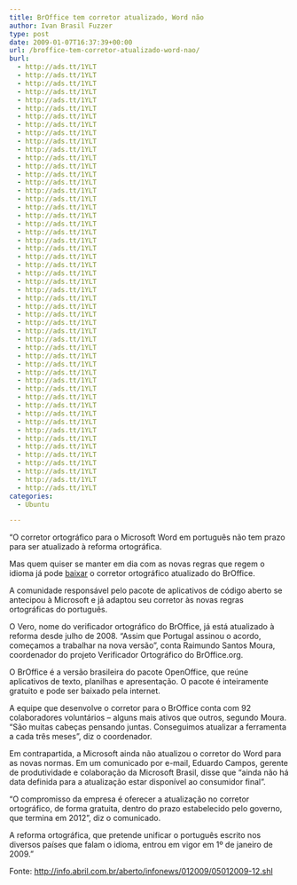 ```yaml
---
title: BrOffice tem corretor atualizado, Word não
author: Ivan Brasil Fuzzer
type: post
date: 2009-01-07T16:37:39+00:00
url: /broffice-tem-corretor-atualizado-word-nao/
burl:
  - http://ads.tt/1YLT
  - http://ads.tt/1YLT
  - http://ads.tt/1YLT
  - http://ads.tt/1YLT
  - http://ads.tt/1YLT
  - http://ads.tt/1YLT
  - http://ads.tt/1YLT
  - http://ads.tt/1YLT
  - http://ads.tt/1YLT
  - http://ads.tt/1YLT
  - http://ads.tt/1YLT
  - http://ads.tt/1YLT
  - http://ads.tt/1YLT
  - http://ads.tt/1YLT
  - http://ads.tt/1YLT
  - http://ads.tt/1YLT
  - http://ads.tt/1YLT
  - http://ads.tt/1YLT
  - http://ads.tt/1YLT
  - http://ads.tt/1YLT
  - http://ads.tt/1YLT
  - http://ads.tt/1YLT
  - http://ads.tt/1YLT
  - http://ads.tt/1YLT
  - http://ads.tt/1YLT
  - http://ads.tt/1YLT
  - http://ads.tt/1YLT
  - http://ads.tt/1YLT
  - http://ads.tt/1YLT
  - http://ads.tt/1YLT
  - http://ads.tt/1YLT
  - http://ads.tt/1YLT
  - http://ads.tt/1YLT
  - http://ads.tt/1YLT
  - http://ads.tt/1YLT
  - http://ads.tt/1YLT
  - http://ads.tt/1YLT
  - http://ads.tt/1YLT
  - http://ads.tt/1YLT
  - http://ads.tt/1YLT
  - http://ads.tt/1YLT
  - http://ads.tt/1YLT
  - http://ads.tt/1YLT
  - http://ads.tt/1YLT
  - http://ads.tt/1YLT
  - http://ads.tt/1YLT
  - http://ads.tt/1YLT
  - http://ads.tt/1YLT
  - http://ads.tt/1YLT
  - http://ads.tt/1YLT
  - http://ads.tt/1YLT
  - http://ads.tt/1YLT
categories:
  - Ubuntu

---
```

&#8220;O corretor ortográfico para o Microsoft Word em português não tem prazo para ser atualizado à reforma ortográfica.

Mas quem quiser se manter em dia com as novas regras que regem o idioma já pode [baixar][1] o corretor ortográfico atualizado do BrOffice. 

A comunidade responsável pelo pacote de aplicativos de código aberto se antecipou à Microsoft e já adaptou seu corretor às novas regras ortográficas do português.

O Vero, nome do verificador ortográfico do BrOffice, já está atualizado à reforma desde julho de 2008. “Assim que Portugal assinou o acordo, começamos a trabalhar na nova versão”, conta Raimundo Santos Moura, coordenador do projeto Verificador Ortográfico do BrOffice.org.

O BrOffice é a versão brasileira do pacote OpenOffice, que reúne aplicativos de texto, planilhas e apresentação. O pacote é inteiramente gratuito e pode ser baixado pela internet.

A equipe que desenvolve o corretor para o BrOffice conta com 92 colaboradores voluntários – alguns mais ativos que outros, segundo Moura. “São muitas cabeças pensando juntas. Conseguimos atualizar a ferramenta a cada três meses”, diz o coordenador.

Em contrapartida, a Microsoft ainda não atualizou o corretor do Word para as novas normas. Em um comunicado por e-mail, Eduardo Campos, gerente de produtividade e colaboração da Microsoft Brasil, disse que “ainda não há data definida para a atualização estar disponível ao consumidor final”.

“O compromisso da empresa é oferecer a atualização no corretor ortográfico, de forma gratuita, dentro do prazo estabelecido pelo governo, que termina em 2012”, diz o comunicado.

A reforma ortográfica, que pretende unificar o português escrito nos diversos países que falam o idioma, entrou em vigor em 1º de janeiro de 2009.&#8221;

Fonte: http://info.abril.com.br/aberto/infonews/012009/05012009-12.shl

 [1]: http://www.broffice.org/verortografico/baixar